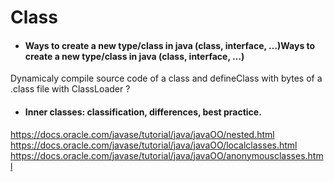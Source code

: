 # Class

- #### Ways to create a new type/class in java (class, interface, …)Ways to create a new type/class in java (class, interface, …)

Dynamicaly compile source code of a class and defineClass with bytes of a .class file with ClassLoader ?

- #### Inner classes: classification, differences, best practice.
https://docs.oracle.com/javase/tutorial/java/javaOO/nested.html
https://docs.oracle.com/javase/tutorial/java/javaOO/localclasses.html
https://docs.oracle.com/javase/tutorial/java/javaOO/anonymousclasses.html
